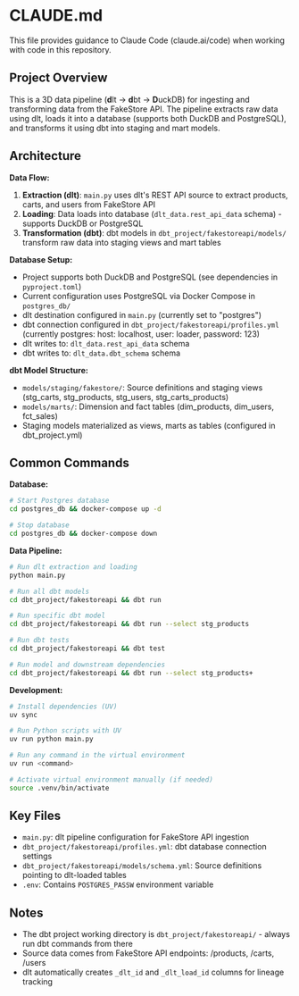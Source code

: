 # CLAUDE.md

This file provides guidance to Claude Code (claude.ai/code) when working with code in this repository.

## Project Overview

This is a 3D data pipeline (**d**lt → **d**bt → **D**uckDB) for ingesting and transforming data from the FakeStore API. The pipeline extracts raw data using dlt, loads it into a database (supports both DuckDB and PostgreSQL), and transforms it using dbt into staging and mart models.

## Architecture

**Data Flow:**
1. **Extraction (dlt)**: `main.py` uses dlt's REST API source to extract products, carts, and users from FakeStore API
2. **Loading**: Data loads into database (`dlt_data.rest_api_data` schema) - supports DuckDB or PostgreSQL
3. **Transformation (dbt)**: dbt models in `dbt_project/fakestoreapi/models/` transform raw data into staging views and mart tables

**Database Setup:**
- Project supports both DuckDB and PostgreSQL (see dependencies in `pyproject.toml`)
- Current configuration uses PostgreSQL via Docker Compose in `postgres_db/`
- dlt destination configured in `main.py` (currently set to "postgres")
- dbt connection configured in `dbt_project/fakestoreapi/profiles.yml` (currently postgres: host: localhost, user: loader, password: 123)
- dlt writes to: `dlt_data.rest_api_data` schema
- dbt writes to: `dlt_data.dbt_schema` schema

**dbt Model Structure:**
- `models/staging/fakestore/`: Source definitions and staging views (stg_carts, stg_products, stg_users, stg_carts_products)
- `models/marts/`: Dimension and fact tables (dim_products, dim_users, fct_sales)
- Staging models materialized as views, marts as tables (configured in dbt_project.yml)

## Common Commands

**Database:**
```bash
# Start Postgres database
cd postgres_db && docker-compose up -d

# Stop database
cd postgres_db && docker-compose down
```

**Data Pipeline:**
```bash
# Run dlt extraction and loading
python main.py

# Run all dbt models
cd dbt_project/fakestoreapi && dbt run

# Run specific dbt model
cd dbt_project/fakestoreapi && dbt run --select stg_products

# Run dbt tests
cd dbt_project/fakestoreapi && dbt test

# Run model and downstream dependencies
cd dbt_project/fakestoreapi && dbt run --select stg_products+
```

**Development:**
```bash
# Install dependencies (UV)
uv sync

# Run Python scripts with UV
uv run python main.py

# Run any command in the virtual environment
uv run <command>

# Activate virtual environment manually (if needed)
source .venv/bin/activate
```

## Key Files

- `main.py`: dlt pipeline configuration for FakeStore API ingestion
- `dbt_project/fakestoreapi/profiles.yml`: dbt database connection settings
- `dbt_project/fakestoreapi/models/schema.yml`: Source definitions pointing to dlt-loaded tables
- `.env`: Contains `POSTGRES_PASSW` environment variable

## Notes

- The dbt project working directory is `dbt_project/fakestoreapi/` - always run dbt commands from there
- Source data comes from FakeStore API endpoints: /products, /carts, /users
- dlt automatically creates `_dlt_id` and `_dlt_load_id` columns for lineage tracking
